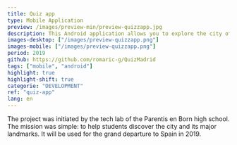 ```yaml
---
title: Quiz app
type: Mobile Application
preview: /images/preview-min/preview-quizzapp.jpg
description: This Android application allows you to explore the city of Barcelona. Whether alone or in a team, follow a defined route to visit various iconic locations in the city. Each location on the map is accompanied by a multiple-choice question. Answer each question within a set time limit to achieve the highest score!
images-desktop: ["/images/preview-quizzapp.png"]
images-mobile: ["/images/preview-quizzapp.png"]
period: 2019
github: https://github.com/romaric-g/QuizMadrid
tags: ["mobile", "android"]
highlight: true
highlight-shift: true
categorie: "DEVELOPMENT"
ref: "quiz-app"
lang: en
---
```


The project was initiated by the tech lab of the Parentis en Born high school. The mission was simple: to help students discover the city and its major landmarks. It will be used for the grand departure to Spain in 2019.

